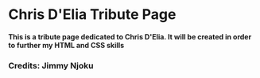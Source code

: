 # Chris D'Elia Tribute Page
#### This is a tribute page dedicated to Chris D'Elia. It will be created in order to further my HTML and CSS skills
### Credits: Jimmy Njoku
